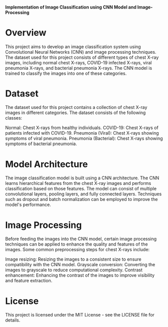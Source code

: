#### Implementation of Image Classification using CNN Model and Image-Processing

# Overview

This project aims to develop an image classification system using Convolutional Neural Networks (CNN) and image processing techniques. The dataset used for this project consists of different types of chest X-ray images, including normal chest X-rays, COVID-19 infected X-rays, viral pneumonia X-rays, and bacterial pneumonia X-rays. The CNN model is trained to classify the images into one of these categories.

# Dataset
The dataset used for this project contains a collection of chest X-ray images in different categories. The dataset consists of the following classes:

Normal: Chest X-rays from healthy individuals.
COVID-19: Chest X-rays of patients infected with COVID-19.
Pneumonia (Viral): Chest X-rays showing symptoms of viral pneumonia.
Pneumonia (Bacterial): Chest X-rays showing symptoms of bacterial pneumonia.

# Model Architecture

The image classification model is built using a CNN architecture. The CNN learns hierarchical features from the chest X-ray images and performs classification based on those features. The model can consist of multiple convolutional layers, pooling layers, and fully connected layers. Techniques such as dropout and batch normalization can be employed to improve the model's performance.

# Image Processing

Before feeding the images into the CNN model, certain image processing techniques can be applied to enhance the quality and features of the images. Some common preprocessing steps for chest X-rays include:

Image resizing: Resizing the images to a consistent size to ensure compatibility with the CNN model.
Grayscale conversion: Converting the images to grayscale to reduce computational complexity.
Contrast enhancement: Enhancing the contrast of the images to improve visibility and feature extraction.

# License

This project is licensed under the MIT License - see the LICENSE file for details.
